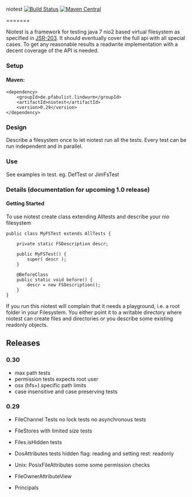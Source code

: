 niotest  [![Build Status](https://travis-ci.org/openCage/niotest.svg?branch=master)](https://travis-ci.org/openCage/niotest) [![Maven Central](https://maven-badges.herokuapp.com/maven-central/de.pfabulist.lindwurm/niotest/badge.svg)](https://maven-badges.herokuapp.com/maven-central/de.pfabulist.lindwurm/niotest)

=======

Niotest is a framework for testing java 7 nio2 based virtual filesystem as specified in [JSR-203](https://jcp.org/en/jsr/detail?id=203). It should eventually cover the full api with all special cases. To get any reasonable results a readwrite implementation with a decent coverage of the API is needed.

### Setup

#### Maven:

    <dependency>
        <groupId>de.pfabulist.lindwurm</groupId>
        <artifactId>niotest</artifactId>
        <version>0.29</version>
    </dependency>

### Design

Describe a filesystem once to let niotest run all the tests. Every test can be run independent and in parallel.


### Use

See examples in test. eg. DefTest or JimFsTest

### Details (documentation for upcoming 1.0 release)

#### Getting Started

To use niotest create class extending Alltests and describe your nio filesystem 

    public class MyFSTest extends AllTests {
        
        private static FSDescription descr;

        public MyFSTest() {
            super( descr );
        }

        @BeforeClass
        public static void before() {
            descr = new FSDescription();
        }
    }

If you run this niotest will complain that it needs a playground, i.e. a root folder in your Filesystem.
You either point it to a writable directory where niotest can create files and directories or you describe some 
existing readonly objects.


## Releases

### 0.30

* max path tests
* permission tests expects root user 
* osx (hfs+) specific path limits
* case insensitive and case preserving tests 

### 0.29

* FileChannel Tests
  no lock tests
  no asynchronous tests

* FileStores with limited size tests 

* Files.isHidden tests

* DosAttributes tests
  hidden flag: reading and setting
  rest: readonly 
  
* Unix: PosixFileAttributes
  some
  some permission checks
  
* FileOwnerAttributeView
 
* Principals


  
 
 



